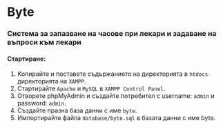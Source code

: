 # Byte

### Система за запазване на часове при лекари и задаване на въпроси към лекари

#### Стартиране:

1. Копирайте и поставете съдържанието на директорията в `htdocs` директорията на `XAMPP`.
2. Стартирайте `Apache` и `MySQL` в `XAMPP Control Panel`.
3. Отворете phpMyAdmin и създайте потребител с username: `admin` и password: `admin`.
4. Създайте празна база данни с име `byte`.
5. Импортирайте файла `database/byte.sql` в базата данни с име byte.
